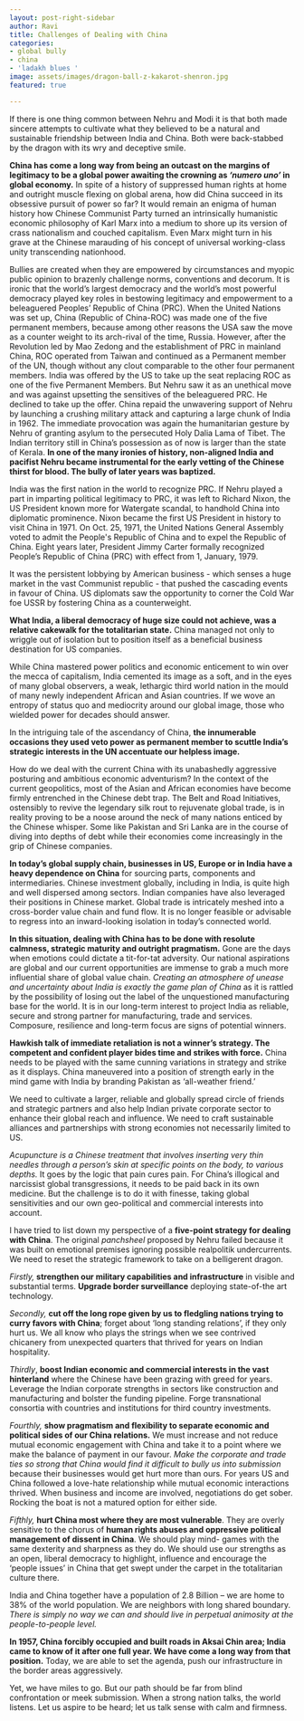 ```yaml
---
layout: post-right-sidebar
author: Ravi
title: Challenges of Dealing with China
categories:
- global bully
- china
- 'ladakh blues '
image: assets/images/dragon-ball-z-kakarot-shenron.jpg
featured: true

---
```

If there is one thing common between Nehru and Modi it is that both made sincere attempts to cultivate what they believed to be a natural and sustainable friendship between India and China. Both were back-stabbed by the dragon with its wry and deceptive smile.

**China has come a long way from being an outcast on the margins of legitimacy to be a global power awaiting the crowning as _‘numero uno’_ in global economy.** In spite of a history of suppressed human rights at home and outright muscle flexing on global arena, how did China succeed in its obsessive pursuit of power so far? It would remain an enigma of human history how Chinese Communist Party turned an intrinsically humanistic economic philosophy of Karl Marx into a medium to shore up its version of crass nationalism and couched capitalism. Even Marx might turn in his grave at the Chinese marauding of his concept of universal working-class unity transcending nationhood.

Bullies are created when they are empowered by circumstances and myopic public opinion to brazenly challenge norms, conventions and decorum. It is ironic that the world’s largest democracy and the world’s most powerful democracy played key roles in bestowing legitimacy and empowerment to a beleaguered Peoples’ Republic of China (PRC). When the United Nations was set up, China (Republic of China-ROC) was made one of the five permanent members, because among other reasons the USA saw the move as a counter weight to its arch-rival of the time, Russia. However, after the Revolution led by Mao Zedong and the establishment of PRC in mainland China, ROC operated from Taiwan and continued as a Permanent member of the UN, though without any clout comparable to the other four permanent members. India was offered by the US to take up the seat replacing ROC as one of the five Permanent Members. But Nehru saw it as an unethical move and was against upsetting the sensitives of the beleaguered PRC. He declined to take up the offer. China repaid the unwavering support of Nehru by launching a crushing military attack and capturing a large chunk of India in 1962. The immediate provocation was again the humanitarian gesture by Nehru of granting asylum to the persecuted Holy Dalia Lama of Tibet. The Indian territory still in China’s possession as of now is larger than the state of Kerala. **In one of the many ironies of history, non-aligned India and pacifist Nehru became instrumental for the early vetting of the Chinese thirst for blood. The bully of later years was baptized.**

India was the first nation in the world to recognize PRC. If Nehru played a part in imparting political legitimacy to PRC, it was left to Richard Nixon, the US President known more for Watergate scandal, to handhold China into diplomatic prominence. Nixon became the first US President in history to visit China in 1971. On Oct. 25, 1971, the United Nations General Assembly voted to admit the People's Republic of China and to expel the Republic of China. Eight years later, President Jimmy Carter formally recognized People’s Republic of China (PRC) with effect from 1, January, 1979.

It was the persistent lobbying by American business - which senses a huge market in the vast Communist republic - that pushed the cascading events in favour of China. US diplomats saw the opportunity to corner the Cold War foe USSR by fostering China as a counterweight.

**What India, a liberal democracy of huge size could not achieve, was a relative cakewalk for the totalitarian state.** China managed not only to wriggle out of isolation but to position itself as a beneficial business destination for US companies.

While China mastered power politics and economic enticement to win over the mecca of capitalism, India cemented its image as a soft, and in the eyes of many global observers, a weak, lethargic third world nation in the mould of many newly independent African and Asian countries. If we wove an entropy of status quo and mediocrity around our global image, those who wielded power for decades should answer.

In the intriguing tale of the ascendancy of China, **the innumerable occasions they used veto power as permanent member to scuttle India’s strategic interests in the UN accentuate our helpless image.**

How do we deal with the current China with its unabashedly aggressive posturing and ambitious economic adventurism? In the context of the current geopolitics, most of the Asian and African economies have become firmly entrenched in the Chinese debt trap. The Belt and Road Initiatives, ostensibly to revive the legendary silk rout to rejuvenate global trade, is in reality proving to be a noose around the neck of many nations enticed by the Chinese whisper. Some like Pakistan and Sri Lanka are in the course of diving into depths of debt while their economies come increasingly in the grip of Chinese companies.

**In today’s global supply chain, businesses in US, Europe or in India have a heavy dependence on China** for sourcing parts, components and intermediaries. Chinese investment globally, including in India, is quite high and well dispersed among sectors. Indian companies have also leveraged their positions in Chinese market. Global trade is intricately meshed into a cross-border value chain and fund flow. It is no longer feasible or advisable to regress into an inward-looking isolation in today’s connected world.

**In this situation, dealing with China has to be done with resolute calmness, strategic maturity and outright pragmatism.** Gone are the days when emotions could dictate a tit-for-tat adversity. Our national aspirations are global and our current opportunities are immense to grab a much more influential share of global value chain. _Creating an atmosphere of unease and uncertainty about India is exactly the game plan of China_ as it is rattled by the possibility of losing out the label of the unquestioned manufacturing base for the world. It is in our long-term interest to project India as reliable, secure and strong partner for manufacturing, trade and services. Composure, resilience and long-term focus are signs of potential winners.

**Hawkish talk of immediate retaliation is not a winner’s strategy. The competent and confident player bides time and strikes with force.** China needs to be played with the same cunning variations in strategy and strike as it displays. China maneuvered into a position of strength early in the mind game with India by branding Pakistan as ‘all-weather friend.’

We need to cultivate a larger, reliable and globally spread circle of friends and strategic partners and also help Indian private corporate sector to enhance their global reach and influence. We need to craft sustainable alliances and partnerships with strong economies not necessarily limited to US.

_Acupuncture is a Chinese treatment that involves inserting very thin needles through a person’s skin at specific points on the body, to various depths._ It goes by the logic that pain cures pain. For China’s illogical and narcissist global transgressions, it needs to be paid back in its own medicine. But the challenge is to do it with finesse, taking global sensitivities and our own geo-political and commercial interests into account.

I have tried to list down my perspective of a **five-point strategy for dealing with China**. The original _panchsheel_ proposed by Nehru failed because it was built on emotional premises ignoring possible realpolitik undercurrents. We need to reset the strategic framework to take on a belligerent dragon.

_Firstly,_ **strengthen our military capabilities and infrastructure** in visible and substantial terms. **Upgrade border surveillance** deploying state-of-the art technology.

_Secondly,_ **cut off the long rope given by us to fledgling nations trying to curry favors with China**; forget about ‘long standing relations’, if they only hurt us. We all know who plays the strings when we see contrived chicanery from unexpected quarters that thrived for years on Indian hospitality.

_Thirdly_, **boost Indian economic and commercial interests in the vast hinterland** where the Chinese have been grazing with greed for years. Leverage the Indian corporate strengths in sectors like construction and manufacturing and bolster the funding pipeline. Forge transnational consortia with countries and institutions for third country investments.

_Fourthly,_ **show pragmatism and flexibility to separate economic and political sides of our China relations.** We must increase and not reduce mutual economic engagement with China and take it to a point where we make the balance of payment in our favour. _Make the corporate and trade ties so strong that China would find it difficult to bully us into submission_ because their businesses would get hurt more than ours. For years US and China followed a love-hate relationship while mutual economic interactions thrived. When business and income are involved, negotiations do get sober. Rocking the boat is not a matured option for either side.

_Fifthly,_ **hurt China most where they are most vulnerable**. They are overly sensitive to the chorus of **human rights abuses and oppressive political management of dissent in China**. We should play mind- games with the same dexterity and sharpness as they do. We should use our strengths as an open, liberal democracy to highlight, influence and encourage the ‘people issues’ in China that get swept under the carpet in the totalitarian culture there.

India and China together have a population of 2.8 Billion – we are home to 38% of the world population. We are neighbors with long shared boundary. _There is simply no way we can and should live in perpetual animosity at the people-to-people level._

**In 1957, China forcibly occupied and built roads in Aksai Chin area; India came to know of it after one full year. We have come a long way from that position.** Today, we are able to set the agenda, push our infrastructure in the border areas aggressively.

Yet, we have miles to go. But our path should be far from blind confrontation or meek submission. When a strong nation talks, the world listens. Let us aspire to be heard; let us talk sense with calm and firmness.